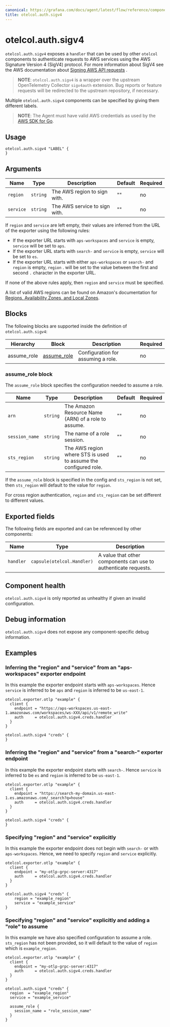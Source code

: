 ```yaml
---
canonical: https://grafana.com/docs/agent/latest/flow/reference/components/otelcol.auth.sigv4/
title: otelcol.auth.sigv4
---
```


# otelcol.auth.sigv4

`otelcol.auth.sigv4` exposes a `handler` that can be used by other `otelcol`
components to authenticate requests to AWS services using the AWS Signature Version 4 (SigV4) protocol. 
For more information about SigV4 see the AWS documentation about 
[Signing AWS API requests](https://docs.aws.amazon.com/general/latest/gr/signing-aws-api-requests.html) .

> **NOTE**: `otelcol.auth.sigv4` is a wrapper over the upstream OpenTelemetry
> Collector `sigv4auth` extension. Bug reports or feature requests will be
> redirected to the upstream repository, if necessary.

Multiple `otelcol.auth.sigv4` components can be specified by giving them
different labels.

> **NOTE**: The Agent must have valid AWS credentials as used by the 
[AWS SDK for Go](https://aws.github.io/aws-sdk-go-v2/docs/configuring-sdk/#specifying-credentials).

## Usage

```river
otelcol.auth.sigv4 "LABEL" {
}
```

## Arguments

Name | Type | Description | Default | Required
---- | ---- | ----------- | ------- | --------
`region` | `string` | The AWS region to sign with. | "" | no
`service` | `string` | The AWS service to sign with. | "" | no

If `region` and `service` are left empty, their values are inferred from the URL of the exporter
using the following rules:

* If the exporter URL starts with `aps-workspaces` and `service` is empty, `service` will be set to `aps`.
* If the exporter URL starts with `search-` and `service` is empty, `service` will be set to `es`.
* If the exporter URL starts with either `aps-workspaces` or `search-` and `region` is empty, `region` .
will be set to the value between the first and second `.` character in the exporter URL.

If none of the above rules apply, then `region` and `service` must be specified.

A list of valid AWS regions can be found on Amazon's documentation for 
[Regions, Availability Zones, and Local Zones](https://docs.aws.amazon.com/AmazonRDS/latest/UserGuide/Concepts.RegionsAndAvailabilityZones.html).

## Blocks

The following blocks are supported inside the definition of
`otelcol.auth.sigv4`:

Hierarchy | Block | Description | Required
--------- | ----- | ----------- | --------
assume_role | [assume_role][] | Configuration for assuming a role. | no

[assume_role]: #assume_role-block

### assume_role block

The `assume_role` block specifies the configuration needed to assume a role.

Name | Type | Description | Default | Required
---- | ---- | ----------- | ------- | --------
`arn` | `string` | The Amazon Resource Name (ARN) of a role to assume. | "" | no
`session_name` | `string` | The name of a role session. | "" | no
`sts_region` | `string` | The AWS region where STS is used to assume the configured role. | "" | no

If the `assume_role` block is specified in the config and `sts_region` is not set, then `sts_region` 
will default to the value for `region`.

For cross region authentication, `region` and `sts_region` can be set different to different values.

## Exported fields

The following fields are exported and can be referenced by other components:

Name | Type | Description
---- | ---- | -----------
`handler` | `capsule(otelcol.Handler)` | A value that other components can use to authenticate requests.

## Component health

`otelcol.auth.sigv4` is only reported as unhealthy if given an invalid
configuration.

## Debug information

`otelcol.auth.sigv4` does not expose any component-specific debug information.

## Examples

### Inferring the "region" and "service" from an "aps-workspaces" exporter endpoint

In this example the exporter endpoint starts with `aps-workspaces`. Hence `service` is inferred to be `aps`
and `region` is inferred to be `us-east-1`.

```river
otelcol.exporter.otlp "example" {
  client {
    endpoint = "https://aps-workspaces.us-east-1.amazonaws.com/workspaces/ws-XXX/api/v1/remote_write"
    auth     = otelcol.auth.sigv4.creds.handler
  }
}

otelcol.auth.sigv4 "creds" {
}
```

### Inferring the "region" and "service" from a "search-" exporter endpoint

In this example the exporter endpoint starts with `search-`. Hence `service` is inferred to be `es`
and `region` is inferred to be `us-east-1`.

```river
otelcol.exporter.otlp "example" {
  client {
    endpoint = "https://search-my-domain.us-east-1.es.amazonaws.com/_search?q=house"
    auth     = otelcol.auth.sigv4.creds.handler
  }
}

otelcol.auth.sigv4 "creds" {
}
```

### Specifying "region" and "service" explicitly

In this example the exporter endpoint does not begin with `search-` or with `aps-workspaces`.
Hence, we need to specify `region` and `service` explicitly.

```river
otelcol.exporter.otlp "example" {
  client {
    endpoint = "my-otlp-grpc-server:4317"
    auth     = otelcol.auth.sigv4.creds.handler
  }
}

otelcol.auth.sigv4 "creds" {
    region = "example_region"
    service = "example_service"
}
```

### Specifying "region" and "service" explicitly and adding a "role" to assume

In this example we have also specified configuration to assume a role. `sts_region` has not been 
provided, so it will default to the value of `region` which is `example_region`.

```river
otelcol.exporter.otlp "example" {
  client {
    endpoint = "my-otlp-grpc-server:4317"
    auth     = otelcol.auth.sigv4.creds.handler
  }
}

otelcol.auth.sigv4 "creds" {
  region  = "example_region"
  service = "example_service"
  
  assume_role {
    session_name = "role_session_name"
  }
}
```
